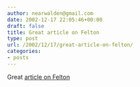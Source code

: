 ```yaml
---
author: nearwalden@gmail.com
date: 2002-12-17 22:05:46+00:00
draft: false
title: Great article on Felton
type: post
url: /2002/12/17/great-article-on-felton/
categories:
- posts
---
```


Great [article on Felton](//chronicle.com/free/v49/i14/14a02701.htm')



